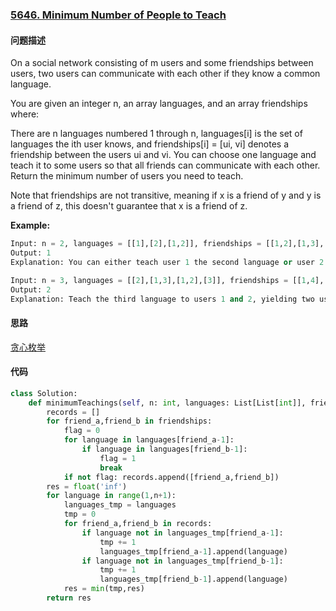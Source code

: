 ### [5646. Minimum Number of People to Teach](https://leetcode-cn.com/problems/find-the-highest-altitude/)

#### 问题描述
On a social network consisting of m users and some friendships between users, two users can communicate with each other if they know a common language.

You are given an integer n, an array languages, and an array friendships where:

There are n languages numbered 1 through n,
languages[i] is the set of languages the i​​​​​​th​​​​ user knows, and
friendships[i] = [u​​​​​​i​​​, v​​​​​​i] denotes a friendship between the users u​​​​​​​​​​​i​​​​​ and vi.
You can choose one language and teach it to some users so that all friends can communicate with each other. Return the minimum number of users you need to teach.

Note that friendships are not transitive, meaning if x is a friend of y and y is a friend of z, this doesn't guarantee that x is a friend of z.

**Example:**
```python
Input: n = 2, languages = [[1],[2],[1,2]], friendships = [[1,2],[1,3],[2,3]]
Output: 1
Explanation: You can either teach user 1 the second language or user 2 the first language.
```
```python
Input: n = 3, languages = [[2],[1,3],[1,2],[3]], friendships = [[1,4],[1,2],[3,4],[2,3]]
Output: 2
Explanation: Teach the third language to users 1 and 2, yielding two users to teach.
```
#### 思路
[贪心枚举](https://leetcode-cn.com/problems/minimum-number-of-people-to-teach/solution/yi-kan-jiu-dong-mei-ju-python-by-diobran-ad2e/)

#### 代码

```python
class Solution:
    def minimumTeachings(self, n: int, languages: List[List[int]], friendships: List[List[int]]) -> int:
        records = []
        for friend_a,friend_b in friendships:
            flag = 0
            for language in languages[friend_a-1]:
                if language in languages[friend_b-1]:
                    flag = 1
                    break
            if not flag: records.append([friend_a,friend_b])
        res = float('inf')
        for language in range(1,n+1):
            languages_tmp = languages
            tmp = 0
            for friend_a,friend_b in records:
                if language not in languages_tmp[friend_a-1]:
                    tmp += 1
                    languages_tmp[friend_a-1].append(language)
                if language not in languages_tmp[friend_b-1]:
                    tmp += 1
                    languages_tmp[friend_b-1].append(language)
            res = min(tmp,res)
        return res
```